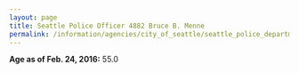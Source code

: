 ```yaml
---
layout: page
title: Seattle Police Officer 4882 Bruce B. Menne
permalink: /information/agencies/city_of_seattle/seattle_police_department/copbook/4882/
---
```


**Age as of Feb. 24, 2016:** 55.0
